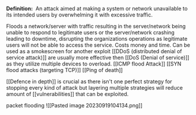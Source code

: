 **Definition:** 
 An attack aimed at making a system or network unavailable to its intended users by overwhelming it with excessive traffic.

Floods a network/server with traffic resulting in the server/network being unable to respond to legitimate users or the server/network crashing leading to downtime, disrupting the organizations operations as legitimate users will not be able to access the service. Costs money and time.
Can be used as a smokescreen for another exploit
[[DDoS (distributed denial of service attack)]] are usually more effective then [[DoS (Denial of service)]] as they utilize multiple devices to overload.
[[ICMP flood Attack]]
[[SYN flood attacks (targeting TCP)]]
[[Ping of death]]

[[Defence in depth]] is crucial as there isn't one perfect strategy for stopping every kind of attack but layering multiple strategies will reduce amount of [[vulnerabilities]] that can be exploited.

packet flooding
![[Pasted image 20230919104134.png]]